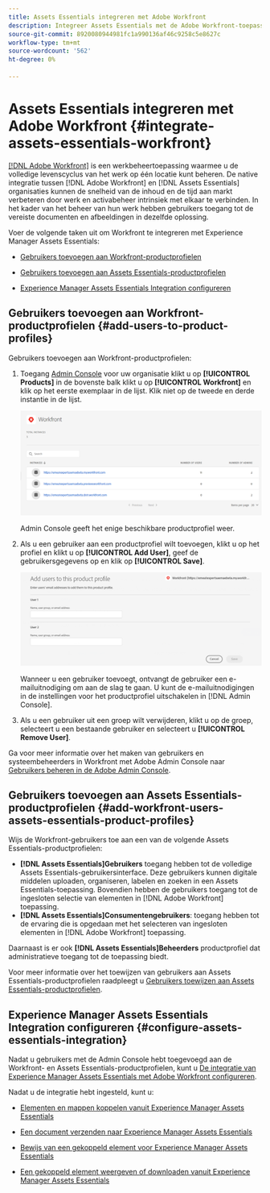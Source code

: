 ```yaml
---
title: Assets Essentials integreren met Adobe Workfront
description: Integreer Assets Essentials met de Adobe Workfront-toepassing, zodat u toegang krijgt tot de Assets Essentials-opslagplaats in de Workfront-toepassing.
source-git-commit: 8920080944981fc1a990136af46c9258c5e8627c
workflow-type: tm+mt
source-wordcount: '562'
ht-degree: 0%

---
```


# Assets Essentials integreren met Adobe Workfront {#integrate-assets-essentials-workfront}

[[!DNL Adobe Workfront]](https://www.workfront.com/) is een werkbeheertoepassing waarmee u de volledige levenscyclus van het werk op één locatie kunt beheren. De native integratie tussen [!DNL Adobe Workfront] en [!DNL Assets Essentials] organisaties kunnen de snelheid van de inhoud en de tijd aan markt verbeteren door werk en activabeheer intrinsiek met elkaar te verbinden. In het kader van het beheer van hun werk hebben gebruikers toegang tot de vereiste documenten en afbeeldingen in dezelfde oplossing.

Voer de volgende taken uit om Workfront te integreren met Experience Manager Assets Essentials:

* [Gebruikers toevoegen aan Workfront-productprofielen](#add-users-to-product-profiles)

* [Gebruikers toevoegen aan Assets Essentials-productprofielen](#add-workfront-users-assets-essentials-product-profiles)

* [Experience Manager Assets Essentials Integration configureren](#configure-assets-essentials-integration)

## Gebruikers toevoegen aan Workfront-productprofielen {#add-users-to-product-profiles}

Gebruikers toevoegen aan Workfront-productprofielen:

1. Toegang [Admin Console](https://adminconsole.adobe.com) voor uw organisatie klikt u op **[!UICONTROL Products]** in de bovenste balk klikt u op **[!UICONTROL Workfront]** en klik op het eerste exemplaar in de lijst. Klik niet op de tweede en derde instantie in de lijst.

   ![Beheerprofiel Admin Console](assets/workfront-instances.png)

   Admin Console geeft het enige beschikbare productprofiel weer.

1. Als u een gebruiker aan een productprofiel wilt toevoegen, klikt u op het profiel en klikt u op **[!UICONTROL Add User]**, geef de gebruikersgegevens op en klik op **[!UICONTROL Save]**.

   ![Beheerdersprofiel voor gebruikers toevoegen](assets/add-users-workfront.png)

   Wanneer u een gebruiker toevoegt, ontvangt de gebruiker een e-mailuitnodiging om aan de slag te gaan. U kunt de e-mailuitnodigingen in de instellingen voor het productprofiel uitschakelen in [!DNL Admin Console].

1. Als u een gebruiker uit een groep wilt verwijderen, klikt u op de groep, selecteert u een bestaande gebruiker en selecteert u **[!UICONTROL Remove User]**.

Ga voor meer informatie over het maken van gebruikers en systeembeheerders in Workfront met Adobe Admin Console naar [Gebruikers beheren in de Adobe Admin Console](https://one.workfront.com/s/document-item?bundleId=the-new-workfront-experience&amp;topicId=Content%2FAdministration_and_Setup%2FAdd_users%2FCreate_and_manage_users%2Fadmin-console.htm&amp;_LANG=enus).

## Gebruikers toevoegen aan Assets Essentials-productprofielen {#add-workfront-users-assets-essentials-product-profiles}

Wijs de Workfront-gebruikers toe aan een van de volgende Assets Essentials-productprofielen:

* **[!DNL Assets Essentials]Gebruikers** toegang hebben tot de volledige Assets Essentials-gebruikersinterface. Deze gebruikers kunnen digitale middelen uploaden, organiseren, labelen en zoeken in een Assets Essentials-toepassing. Bovendien hebben de gebruikers toegang tot de ingesloten selectie van elementen in [!DNL Adobe Workfront] toepassing.
* **[!DNL Assets Essentials]Consumentengebruikers**: toegang hebben tot de ervaring die is opgedaan met het selecteren van ingesloten elementen in [!DNL Adobe Workfront] toepassing.

Daarnaast is er ook **[!DNL Assets Essentials]Beheerders** productprofiel dat administratieve toegang tot de toepassing biedt.

Voor meer informatie over het toewijzen van gebruikers aan Assets Essentials-productprofielen raadpleegt u [Gebruikers toewijzen aan Assets Essentials-productprofielen](deploy-administer.md#add-users-to-product-profiles).

## Experience Manager Assets Essentials Integration configureren {#configure-assets-essentials-integration}

Nadat u gebruikers met de Admin Console hebt toegevoegd aan de Workfront- en Assets Essentials-productprofielen, kunt u [De integratie van Experience Manager Assets Essentials met Adobe Workfront configureren](https://one.workfront.com/s/document-item?bundleId=the-new-workfront-experience&amp;topicId=Content%2FDocuments%2FAdobe_Workfront_for_Experience_Manager_Assets_Essentials%2F_workfront-for-aem-asset-essentials.htm).

Nadat u de integratie hebt ingesteld, kunt u:

* [Elementen en mappen koppelen vanuit Experience Manager Assets Essentials](https://one.workfront.com/s/document-item?bundleId=the-new-workfront-experience&amp;topicId=Content%2FDocuments%2FAdobe_Workfront_for_Experience_Manager_Assets_Essentials%2Flink-to-aem.htm&amp;_LANG=enus)

* [Een document verzenden naar Experience Manager Assets Essentials](https://one.workfront.com/s/document-item?bundleId=the-new-workfront-experience&amp;topicId=Content%2FDocuments%2FAdobe_Workfront_for_Experience_Manager_Assets_Essentials%2Fsend-to-aem.htm&amp;_LANG=enus)

* [Bewijs van een gekoppeld element voor Experience Manager Assets Essentials](https://one.workfront.com/s/document-item?bundleId=the-new-workfront-experience&amp;topicId=Content%2FDocuments%2FAdobe_Workfront_for_Experience_Manager_Assets_Essentials%2Fproof-linked-asset-aem.htm)

* [Een gekoppeld element weergeven of downloaden vanuit Experience Manager Assets Essentials](https://one.workfront.com/s/document-item?bundleId=the-new-workfront-experience&amp;topicId=Content%2FDocuments%2FAdobe_Workfront_for_Experience_Manager_Assets_Essentials%2Fview-download-asset.htm)
